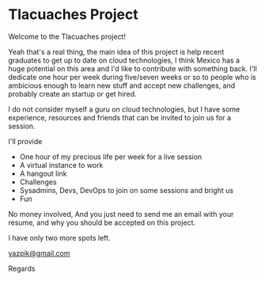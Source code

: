 # Tlacuaches Project

Welcome to the Tlacuaches project!

Yeah that's a real thing, the main idea of this project is help recent graduates to get up to date on cloud technologies, I think Mexico has a huge potential on this area and I'd like to contribute with something back.
I'll dedicate one hour per week during five/seven weeks or so to people who is ambicious enough to learn new stuff and accept new challenges, and probably create an startup or get hired.

I do not consider myself a guru on cloud technologies, but I have some experience, resources and friends that can be invited to join us for a session.

I'll provide 
- One hour of my precious life per week for a live session
- A virtual instance to work
- A hangout link
- Challenges
- Sysadmins, Devs, DevOps to join on some sessions and bright us
- Fun

No money involved, And you just need to send me an email with your resume, and why you should be accepted on this project.

I have only two more spots left.

yazpik@gmail.com

Regards
